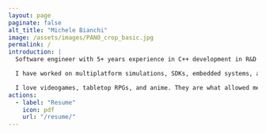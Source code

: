 ```yaml
---
layout: page
paginate: false
alt_title: "Michele Bianchi"
image: /assets/images/PANO_crop_basic.jpg
permalink: /
introduction: |
  Software engineer with 5+ years experience in C++ development in R&D companies.

  I have worked on multiplatform simulations, SDKs, embedded systems, and CI pipelines.

  I love videogames, tabletop RPGs, and anime. They are what allowed me to get here.
actions:
  - label: "Resume"
    icon: pdf
    url: "/resume/"
---
```

